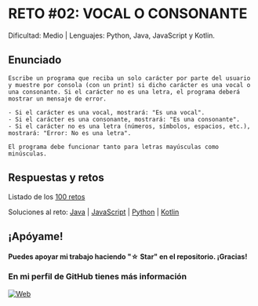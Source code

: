 
# RETO #02: VOCAL O CONSONANTE
Dificultad: Medio | Lenguajes: Python, Java, JavaScript y Kotlin.

## Enunciado

```
Escribe un programa que reciba un solo carácter por parte del usuario y muestre por consola (con un print) si dicho carácter es una vocal o una consonante. Si el carácter no es una letra, el programa deberá mostrar un mensaje de error.

- Si el carácter es una vocal, mostrará: "Es una vocal".
- Si el carácter es una consonante, mostrará: "Es una consonante".
- Si el carácter no es una letra (números, símbolos, espacios, etc.), mostrará: "Error: No es una letra".

El programa debe funcionar tanto para letras mayúsculas como minúsculas.
```

## Respuestas y retos
Listado de los [100 retos](/README.md)

Soluciones al reto: 
[Java](/RETOS/RETO02/Reto02.java) | 
[JavaScript](/RETOS/RETO02/Reto02.js) | 
[Python](/RETOS/RETO02/Reto02.py) |
[Kotlin](/RETOS/RETO02/Reto02.kt)


## ¡Apóyame! 
#### Puedes apoyar mi trabajo haciendo "☆ Star" en el repositorio. ¡Gracias!

### En mi perfil de GitHub tienes más información

[![Web](https://img.shields.io/badge/GitHub-breativo-14a1f0?style=for-the-badge&logo=github&logoColor=white&labelColor=101010)](https://github.com/breativo)